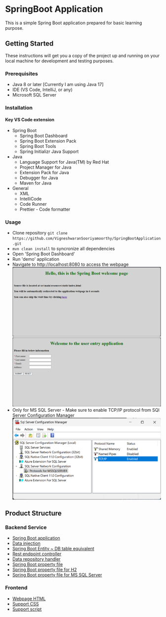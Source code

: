 # SpringBoot Application
This is a simple Spring Boot application prepared for basic learning purpose.

## Getting Started

These instructions will get you a copy of the project up and running on your local machine for development and testing purposes.

### Prerequisites
- Java 8 or later [Currently I am using Java 17]
- IDE (VS Code, IntelliJ, or any)
- Microsoft SQL Server

### Installation
#### Key VS Code extension
- Spring Boot
    - Spring Boot Dashboard
    - Spring Boot Extension Pack
    - Spring Boot Tools
    - Spring Initializr Java Support
- Java
    - Language Support for Java(TM) by Red Hat
    - Project Manager for Java
    - Extension Pack for Java
    - Debugger for Java
    - Maven for Java
- General
    - XML
    - IntelliCode
    - Code Runner
    - Prettier - Code formatter

### Usage
- Clone repository `git clone https://github.com/VigneshwaranSooriyamoorthy/SpringBootApplication.git`
- `mvn clean install` to syncronize all dependencies
- Open 'Spring Boot Dashboard'
- Run 'demo' application
- Navigate to http://localhost:8080 to access the webpage
![Welcome Page](./src/main/resources/static/Welcome%20Page.png)
![Application](./src/main/resources/static/Application%20Page.png)
- Only for MS SQL Server - Make sure to enable TCP/IP protocol from SQl Server Configuration Manager ![Application](./src/main/resources/static/SQL%20Server%20Configuration%20Manager.png)

## Product Structure
### Backend Service
- [Spring Boot application](./src/main/java/com/example/demo/DemoApplication.java)
- [Data injection](./src/main/java/com/example/demo/LoadSampleData.java)
- [Spring Boot Entity ~ DB table equivalent](./src/main/java/com/example/demo/User.java)
- [Rest endpoint controller](./src/main/java/com/example/demo/UserController.java)
- [Data repository handler](./src/main/java/com/example/demo/UserRepository.java)
- [Spring Boot property file](./src/main/resources/application.yaml)
- [Spring Boot property file for H2](./src/main/resources/application-h2.yaml)
- [Spring Boot property file for MS SQL Server](./src/main/resources/application-mssql.yaml)

### Frontend
- [Webpage HTML](./src/main/resources/static/webpage/demo.html)
- [Support CSS](./src/main/resources/static/webpage/css/demo.css)
- [Support script](./src/main/resources/static/webpage/js/post-user-info.js)

